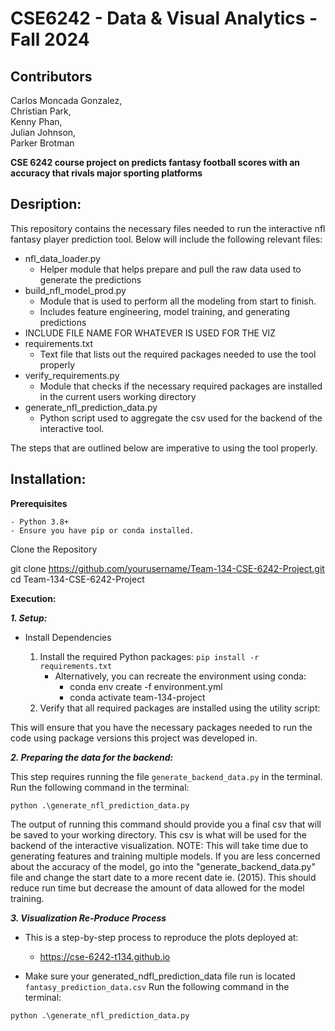 # CSE6242 - Data & Visual Analytics - Fall 2024
## Contributors

Carlos Moncada Gonzalez,  
Christian Park,  
Kenny Phan,  
Julian Johnson,  
Parker Brotman

**CSE 6242 course project on predicts fantasy football scores with an accuracy that rivals major sporting platforms**

## Desription:
This repository contains the necessary files needed to run the interactive nfl fantasy player prediction tool. Below will include the following relevant files:
- nfl_data_loader.py 
    - Helper module that helps prepare and pull the raw data used to generate the predictions
- build_nfl_model_prod.py
    - Module that is used to perform all the modeling from start to finish.
    - Includes feature engineering, model training, and generating predictions
- INCLUDE FILE NAME FOR WHATEVER IS USED FOR THE VIZ  
- requirements.txt 
    - Text file that lists out the required packages needed to use the tool properly
- verify_requirements.py 
    - Module that checks if the necessary required packages are installed in the current users working directory
- generate_nfl_prediction_data.py
    - Python script used to aggregate the csv used for the backend of the interactive tool.

The steps that are outlined below are imperative to using the tool properly.


## Installation: 
**Prerequisites**
 
	- Python 3.8+
	- Ensure you have pip or conda installed.
 
Clone the Repository

git clone https://github.com/yourusername/Team-134-CSE-6242-Project.git
cd Team-134-CSE-6242-Project




**Execution:**

***1. Setup:***

- Install Dependencies
 
	1.	Install the required Python packages: `pip install -r requirements.txt`
        - Alternatively, you can recreate the environment using conda:
            - conda env create -f environment.yml
            - conda activate team-134-project
	2.	Verify that all required packages are installed using the utility script:

This will ensure that you have the necessary packages needed to run the code using package versions this project was developed in.

***2. Preparing the data for the backend:***

This step requires running the file `generate_backend_data.py` in the terminal. Run the following command in the terminal:
```
python .\generate_nfl_prediction_data.py
```

The output of running this command should provide you a final csv that will be saved to your working directory. This csv is what will be used 
for the backend of the interactive visualization. NOTE: This will take time due to generating features and training multiple models.
If you are less concerned about the accuracy of the model, go into the "generate_backend_data.py" file and change the start date to a more recent
date ie. (2015). This should reduce run time but decrease the amount of data allowed for the model training. 

***3. Visualization Re-Produce Process***  

- This is a step-by-step process to reproduce the plots deployed at:
  - https://cse-6242-t134.github.io

- Make sure your generated_ndfl_prediction_data file run is located `fantasy_prediction_data.csv`
 Run the following command in the terminal:
```
python .\generate_nfl_prediction_data.py
```
